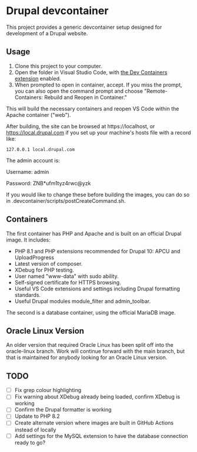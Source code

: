 # Drupal devcontainer

This project provides a generic devcontainer setup designed for development of a Drupal website.

## Usage

1. Clone this project to your computer.
1. Open the folder in Visual Studio Code, with [the Dev Containers extension](https://marketplace.visualstudio.com/items?itemName=ms-vscode-remote.remote-containers) enabled.
1. When prompted to open in container, accept. If you miss the prompt, you can also open the command prompt and choose "Remote-Containers: Rebuild and Reopen in Container."

This will build the necessary containers and reopen VS Code within the Apache container ("web").

After building, the site can be browsed at https://localhost, or https://local.drupal.com if you set up your machine's hosts file with a record like:

```
127.0.0.1 local.drupal.com
```

The admin account is:

Username: admin

Password: ZNB\*ufm1tyz4rwc@yzk

If you would like to change these before building the images, you can do so in .devcontainer/scripts/postCreateCommand.sh.

## Containers

The first container has PHP and Apache and is built on an official Drupal image. It includes:

- PHP 8.1 and PHP extensions recommended for Drupal 10: APCU and UploadProgress
- Latest version of composer.
- XDebug for PHP testing.
- User named "www-data" with sudo ability.
- Self-signed certificate for HTTPS browsing.
- Useful VS Code extensions and settings including Drupal formatting standards.
- Useful Drupal modules module_filter and admin_toolbar.

The second is a database container, using the official MariaDB image.

## Oracle Linux Version

An older version that required Oracle Linux has been split off into the oracle-linux branch. Work will continue forward with the main branch, but that is maintained for anybody looking for an Oracle Linux version.

## TODO

- [ ] Fix grep colour highlighting
- [ ] Fix warning about XDebug already being loaded, confirm XDebug is working
- [ ] Confirm the Drupal formatter is working
- [ ] Update to PHP 8.2
- [ ] Create alternate version where images are built in GitHub Actions instead of locally
- [ ] Add settings for the MySQL extension to have the database connection ready to go?

